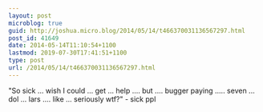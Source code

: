 ```yaml
---
layout: post
microblog: true
guid: http://joshua.micro.blog/2014/05/14/t466370031136567297.html
post_id: 41649
date: 2014-05-14T11:10:54+1100
lastmod: 2019-07-30T17:41:51+1100
type: post
url: /2014/05/14/t466370031136567297.html
---
```

"So sick ... wish I could ... get ... help .... but .... bugger paying ..... seven ... dol ... lars .... like ... seriously wtf?" - sick ppl
